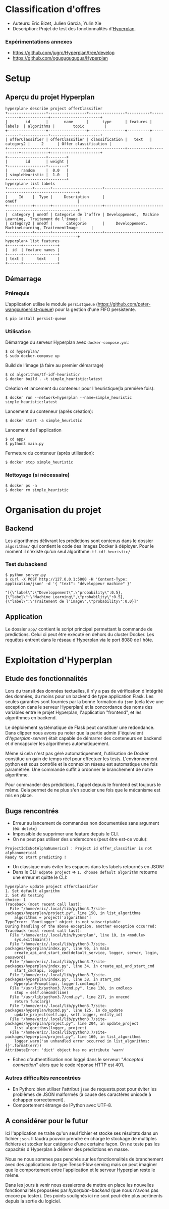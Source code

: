 # Classification d'offres

+ Auteurs: Eric Bizet, Julien Garcia, Yulin Xie
+ Description: Projet de test des fonctionnalités d'[Hyperplan](https://hyperplan.io/index.html). 


### Expérimentations annexes

+ https://github.com/jugrc/Hyperplan/tree/develop
+ https://github.com/ogugugugugua/Hyperplan

# Setup

## Aperçu du projet Hyperplan

```console
hyperplan> describe project offerClassifier
+-----------------+-----------------+----------------+----------+-----------+------------+----------------------+
|        id       |       name      |      type      | features |   labels  | algorithms |        topic         |
+-----------------+-----------------+----------------+----------+-----------+------------+----------------------+
| offerClassifier | offerClassifier | classification |   text   | category2 |     2      | Offer classification |
+-----------------+-----------------+----------------+----------+-----------+------------+----------------------+
+-----------------+--------+
|        id       | weight |
+-----------------+--------+
|      random     |  0.0   |
| simpleHeuristic |  1.0   |
+-----------------+--------+
hyperplan> list labels
+-----------+-------+----------------------+----------------------------------------------------------+
|     Id    |  Type |     Description      |                          oneOf                           |
+-----------+-------+----------------------+----------------------------------------------------------+
|  category | oneOf | Categorie de l'offre | Developpement,  Machine Learning,  Traitement de l'image |
| category2 | oneOf |      categorie       |     Developpement, MachineLearning, TraitementImage      |
+-----------+-------+----------------------+----------------------------------------------------------+
hyperplan> list features
+------+---------------+
|  id  | feature names |
+------+---------------+
| text |      text     |
+------+---------------+
```

## Démarrage

### Prérequis

L'application utilise le module `persistqueue` (https://github.com/peter-wangxu/persist-queue) pour la gestion d'une FIFO persistente.

```console
$ pip install persist-queue
```

### Utilisation

Démarrage du serveur Hyperplan avec `docker-compose.yml`:

```console
$ cd hyperplan/
$ sudo docker-compose up
```

Build de l'image (à faire au premier démarrage)

```console
$ cd algorithms/tf-idf-heuristic/
$ docker build . -t simple_heuristic:latest
```

Création et lancement du conteneur pour l'heuristique(la première fois):

```console
$ docker run --network=hyperplan --name=simple_heuristic simple_heuristic:latest
```

Lancement du conteneur (après création):

```console
$ docker start -a simple_heuristic
```

Lancement de l'application

```console
$ cd app/
$ python3 main.py
```

Fermeture du conteneur (après utilisation):

```console
$ docker stop simple_heuristic
```

### Nettoyage (si nécessaire)

```console
$ docker ps -a
$ docker rm simple_heuristic
```


# Organisation du projet

## Backend

Les algorithmes délivrant les prédictions sont contenus dans le dossier `algorithms/` qui contient le code des images Docker à déployer. Pour le moment il n'existe qu'un seul algorithme: `tf-idf-heuristic/`

### Test du backend

```console
$ python server.py
$ curl -X POST http://127.0.0.1:5000 -H 'Content-Type: application/json' -d '{ "text": "développeur machine" }'
```

    "[{\"label\":\"Developpement\",\"probability\":0.5},{\"label\":\"Machine Learning\",\"probability\":0.5},{\"label\":\"Traitement de l'image\",\"probability\":0.0}]"

## Application

Le dossier `app/` contient le script principal permettant la commande de predictions. Celui ci peut être exécuté en dehors du cluster Docker. Les requêtes entrent dans le réseau d'Hyperplan via le port 8080 de l'hôte.


# Exploitation d'Hyperplan

## Etude des fonctionnalités

Lors du transit des données textuelles, il n'y a pas de vérification d'intégrité des données, du moins pour un backend de type application Flask. Les seules garanties sont fournies par la bonne formation du `json` (cela lève une exception dans le serveur Hyperplan) et la concordance des noms des variables entre le projet Hyperplan, l'application "frontend", et les algorithmes en backend.

Le déploiement systématique de Flask peut constituer une redondance. Dans clipper nous avons pu noter que la partie admin (l'équivalent d'*hyperplan-server*) était capable de démarrer des conteneurs en backend et d'encapsuler les algorithmes automatiquement.

Même si cela n'est pas géré automatiquement, l'utilisation de Docker constitue un gain de temps réel pour effectuer les tests. L'environnement python est sous contrôle et la connexion réseau est automatique une fois paramétrée. Une commande suffit à ordonner le branchement de notre algorithme.

Pour commander des prédictions, l'appel depuis le frontend est toujours le même. Cela permet de ne plus s'en soucier une fois que le mécanisme est mis en place.

## Bugs rencontrés

+ Erreur au lancement de commandes non documentées sans argument (ex: `delete`)
+ Impossible de supprimer une feature depuis le CLI.
+ On ne peut pas utiliser des underscores (peut être est-ce voulu):

```console
ProjectIdIsNotAlphaNumerical : Project id offer_classifier is not alphanumerical
Ready to start predicting ! 
```

+ Un classique mais éviter les espaces dans les labels retournés en JSON!
+ Dans le CLI: `udpate project` => `1. choose default algorithm` retourne une erreur et quitte le CLI:


```console
hyperplan> update project offerClassifier
1. Set default algorithm
2. Set AB testing
choice: 1
Traceback (most recent call last):
  File "/home/eric/.local/lib/python3.7/site-packages/hyperplan/project.py", line 150, in list_algorithms
    algorithms = project['algorithms']
TypeError: 'RootLogger' object is not subscriptable
During handling of the above exception, another exception occurred:
Traceback (most recent call last):
  File "/home/eric/.local/bin/hyperplan", line 10, in <module>
    sys.exit(main())
  File "/home/eric/.local/lib/python3.7/site-packages/hyperplan/index.py", line 96, in main
    create_api_and_start_cmd(default_service, logger, server, login, password)
  File "/home/eric/.local/lib/python3.7/site-packages/hyperplan/index.py", line 34, in create_api_and_start_cmd
    start_cmd(api, logger)
  File "/home/eric/.local/lib/python3.7/site-packages/hyperplan/index.py", line 38, in start_cmd
    HyperplanPrompt(api, logger).cmdloop()
  File "/usr/lib/python3.7/cmd.py", line 138, in cmdloop
    stop = self.onecmd(line)
  File "/usr/lib/python3.7/cmd.py", line 217, in onecmd
    return func(arg)
  File "/home/eric/.local/lib/python3.7/site-packages/hyperplan/hpcmd.py", line 125, in do_update
    update_project(self.api, self.logger, entity_id)
  File "/home/eric/.local/lib/python3.7/site-packages/hyperplan/project.py", line 204, in update_project
    list_algorithms(logger, project)
  File "/home/eric/.local/lib/python3.7/site-packages/hyperplan/project.py", line 160, in list_algorithms
    logger.warn('an unhandled error occurred in list_algorithms: {}'.format(err))
AttributeError: 'dict' object has no attribute 'warn'
```

+ Echec d'authentification non loggé dans le serveur: "*Accepted connection*" alors que le code réponse HTTP est 401.

### Autres difficultés rencontrées

+ En Python: bien utiliser l'attribut `json` de requests.post pour éviter les problèmes de JSON malformés (à cause des caractères unicode à échapper correctement).
+ Comportement étrange de IPython avec UTF-8.

## A considérer pour le futur

Ici l'application ne traite qu'un seul fichier et stocke ses résultats dans un fichier `json`. Il faudra pouvoir prendre en charge le stockage de multiples fichiers et stocker leur catégorie d'une certaine façon. On ne teste pas les capacités d'Hyperplan à délivrer des prédictions en masse.

Nous ne nous sommes pas penchés sur les fonctionnalités de branchement avec des applications de type TensorFlow serving mais on peut imaginer que le comportement entre l'application et le serveur Hyperplan reste le même.

Dans les jours à venir nous essaierons de mettre en place les nouvelles fonctionnalités proposées par *hyperplan-backend* (que nous n'avons pas encore pu tester). Des points soulignés ici ne sont peut-être plus pertinents depuis la sortie du logiciel.